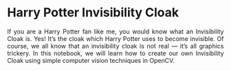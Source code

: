 # Harry Potter Invisibility Cloak

<p align='justify'>If you are a Harry Potter fan like me, you would know what an Invisibility Cloak is. Yes! It’s the cloak which Harry Potter uses to become invisible. Of course, we all know that an invisibility cloak is not real — it’s all graphics trickery. In this notebook, we will learn how to create our own Invisibility Cloak using simple computer vision techniques in OpenCV.</p>
